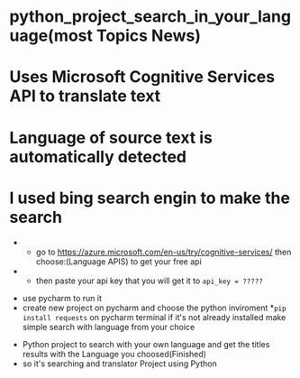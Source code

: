 # python_project_search_in_your_language(most Topics News)
# Uses Microsoft Cognitive Services API to translate text
# Language of source text is automatically detected
# I used bing search engin to make the search
- - go to https://azure.microsoft.com/en-us/try/cognitive-services/ then choose:(Language APIS) to get your free api
- - then paste your api key that you will get it to `api_key = ?????`
* use pycharm to run it 
* create new project on pycharm and choose the python inviroment 
*`pip install requests` on pycharm terminal if it's not already installed
make simple search with language from your choice
- Python project to search with your own language and get the titles results with the Language you choosed(Finished)
- so it's searching and translator Project using Python

